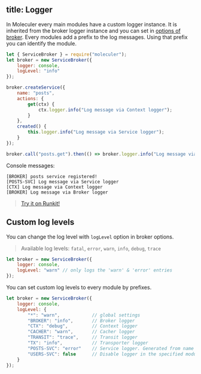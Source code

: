 title: Logger
---
In Moleculer every main modules have a custom logger instance. It is inherited from the broker logger instance and you can set in [options of broker](broker.html#Constructor-options).
Every modules add a prefix to the log messages. Using that prefix you can identify the module.

```js
let { ServiceBroker } = require("moleculer");
let broker = new ServiceBroker({
    logger: console,
    logLevel: "info"
});

broker.createService({
    name: "posts",
    actions: {
        get(ctx) {
            ctx.logger.info("Log message via Context logger");
        }
    },
    created() {
        this.logger.info("Log message via Service logger");
    }
});

broker.call("posts.get").then(() => broker.logger.info("Log message via Broker logger"));
```
Console messages:
```
[BROKER] posts service registered!
[POSTS-SVC] Log message via Service logger
[CTX] Log message via Context logger
[BROKER] Log message via Broker logger
```
> [Try it on Runkit!](https://runkit.com/icebob/58b1f93be302c300142e2aae)

## Custom log levels
You can change the log level with `logLevel` option in broker options.

> Available log levels: `fatal`, `error`, `warn`, `info`, `debug`, `trace`

```js
let broker = new ServiceBroker({
    logger: console,
    logLevel: "warn" // only logs the 'warn' & 'error' entries
});
```

You can set custom log levels to every module by prefixes.
```js
let broker = new ServiceBroker({
    logger: console,
    logLevel: {
        "*": "warn",            // global settings
        "BROKER": "info",       // Broker logger
        "CTX": "debug",         // Context logger
        "CACHER": "warn",       // Cacher logger
        "TRANSIT": "trace",     // Transit logger
        "TX": "info",           // Transporter logger
        "POSTS-SVC": "error"    // Service logger. Generated from name of service with '-SVC' suffix
        "USERS-SVC": false      // Disable logger in the specified module
    }
});
```